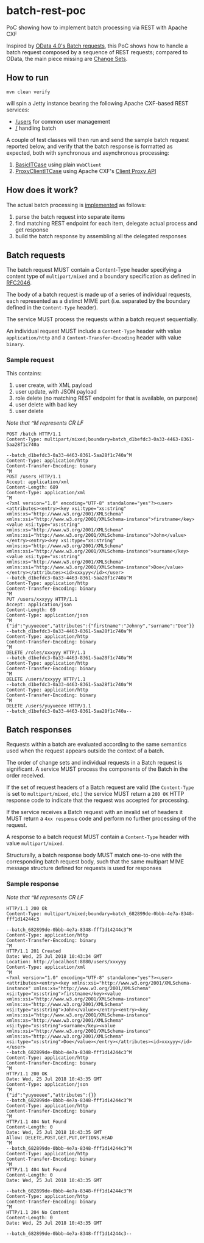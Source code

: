 # batch-rest-poc
PoC showing how to implement batch processing via REST with Apache CXF

Inspired by [OData 4.0's Batch requests](http://docs.oasis-open.org/odata/odata/v4.0/os/part1-protocol/odata-v4.0-os-part1-protocol.html#_Toc372793748), this PoC shows how to handle a batch request composed by a sequence of REST requests; compared to OData, the main piece missing are [Change Sets](http://docs.oasis-open.org/odata/odata/v4.0/os/part1-protocol/odata-v4.0-os-part1-protocol.html#_Change_Sets).

## How to run

```
mvn clean verify
```

will spin a Jetty instance bearing the following Apache CXF-based REST services:
* [/users](https://github.com/ilgrosso/batch-rest-poc/blob/master/src/main/java/net/tirasa/batch/rest/poc/api/UserService.java) for common user management
* [/](https://github.com/ilgrosso/batch-rest-poc/blob/master/src/main/java/net/tirasa/batch/rest/poc/api/RootService.java) handling batch

A couple of test classes will then run and send the sample batch request reported below, and verify that the batch response is formatted as expected, both with synchronous and asynchronous processing:
1. [BasicITCase](https://github.com/ilgrosso/batch-rest-poc/blob/master/src/test/java/net/tirasa/batch/rest/poc/BasicITCase.java) using plain `WebClient`
1. [ProxyClientITCase](https://github.com/ilgrosso/batch-rest-poc/blob/master/src/test/java/net/tirasa/batch/rest/poc/ProxyClientITCase.java) using Apache CXF's [Client Proxy API](https://cxf.apache.org/docs/jax-rs-client-api.html#JAX-RSClientAPI-Proxy-basedAPI)

## How does it work?

The actual batch processing is [implemented](https://github.com/ilgrosso/batch-rest-poc/blob/master/src/main/java/net/tirasa/batch/rest/poc/impl/RootServiceImpl.java#L94) as follows:

1. parse the batch request into separate items
1. find matching REST endpoint for each item, delegate actual process and get response
1. build the batch response by assembling all the delegated responses

## Batch requests

The batch request MUST contain a Content-Type header specifying a content type of `multipart/mixed` and a boundary specification as defined in [RFC2046](https://tools.ietf.org/html/rfc2046).

The body of a batch request is made up of a series of individual requests, each represented as a distinct MIME part (i.e. separated by the boundary defined in the `Content-Type` header).

The service MUST process the requests within a batch request sequentially. 

An individual request MUST include a `Content-Type` header with value `application/http` and a `Content-Transfer-Encoding` header with value `binary`.

### Sample request
This contains:
1. user create, with XML payload
1. user update, with JSON payload
1. role delete (no matching REST endpoint for that is available, on purpose)
1. user delete with bad key
1. user delete

_Note that ^M represents CR LF_

```
POST /batch HTTP/1.1
Content-Type: multipart/mixed;boundary=batch_d1befdc3-0a33-4463-8361-5aa28f1c740a

--batch_d1befdc3-0a33-4463-8361-5aa28f1c740a^M
Content-Type: application/http
Content-Transfer-Encoding: binary
^M
POST /users HTTP/1.1
Accept: application/xml
Content-Length: 689
Content-Type: application/xml
^M
<?xml version="1.0" encoding="UTF-8" standalone="yes"?><user><attributes><entry><key xsi:type="xs:string" xmlns:xs="http://www.w3.org/2001/XMLSchema" xmlns:xsi="http://www.w3.org/2001/XMLSchema-instance">firstname</key><value xsi:type="xs:string" xmlns:xs="http://www.w3.org/2001/XMLSchema" xmlns:xsi="http://www.w3.org/2001/XMLSchema-instance">John</value></entry><entry><key xsi:type="xs:string" xmlns:xs="http://www.w3.org/2001/XMLSchema" xmlns:xsi="http://www.w3.org/2001/XMLSchema-instance">surname</key><value xsi:type="xs:string" xmlns:xs="http://www.w3.org/2001/XMLSchema" xmlns:xsi="http://www.w3.org/2001/XMLSchema-instance">Doe</value></entry></attributes><id>xxxyyy</id></user>
--batch_d1befdc3-0a33-4463-8361-5aa28f1c740a^M
Content-Type: application/http
Content-Transfer-Encoding: binary
^M
PUT /users/xxxyyy HTTP/1.1
Accept: application/json
Content-Length: 69
Content-Type: application/json
^M
{"id":"yuyueeee","attributes":{"firstname":"Johnny","surname":"Doe"}}
--batch_d1befdc3-0a33-4463-8361-5aa28f1c740a^M
Content-Type: application/http
Content-Transfer-Encoding: binary
^M
DELETE /roles/xxxyyy HTTP/1.1
--batch_d1befdc3-0a33-4463-8361-5aa28f1c740a^M
Content-Type: application/http
Content-Transfer-Encoding: binary
^M
DELETE /users/xxxyyy HTTP/1.1
--batch_d1befdc3-0a33-4463-8361-5aa28f1c740a^M
Content-Type: application/http
Content-Transfer-Encoding: binary
^M
DELETE /users/yuyueeee HTTP/1.1
--batch_d1befdc3-0a33-4463-8361-5aa28f1c740a--
```

## Batch responses

Requests within a batch are evaluated according to the same semantics used when the request appears outside the context of a batch.

The order of change sets and individual requests in a Batch request is significant. A service MUST process the components of the Batch in the order received.

If the set of request headers of a Batch request are valid (the `Content-Type` is set to `multipart/mixed`, etc.) the service MUST return a `200 OK` HTTP response code to indicate that the request was accepted for processing.

If the service receives a Batch request with an invalid set of headers it MUST return a `4xx response` code and perform no further processing of the request.

A response to a batch request MUST contain a `Content-Type` header with value `multipart/mixed`.

Structurally, a batch response body MUST match one-to-one with the corresponding batch request body, such that the same multipart MIME message structure defined for requests is used for responses

### Sample response
_Note that ^M represents CR LF_

```
HTTP/1.1 200 Ok
Content-Type: multipart/mixed;boundary=batch_682899de-0bbb-4e7a-8348-fff1d14244c3

--batch_682899de-0bbb-4e7a-8348-fff1d14244c3^M
Content-Type: application/http
Content-Transfer-Encoding: binary
^M
HTTP/1.1 201 Created
Date: Wed, 25 Jul 2018 10:43:34 GMT
Location: http://localhost:8080/users/xxxyyy
Content-Type: application/xml
^M
<?xml version="1.0" encoding="UTF-8" standalone="yes"?><user><attributes><entry><key xmlns:xsi="http://www.w3.org/2001/XMLSchema-instance" xmlns:xs="http://www.w3.org/2001/XMLSchema" xsi:type="xs:string">firstname</key><value xmlns:xsi="http://www.w3.org/2001/XMLSchema-instance" xmlns:xs="http://www.w3.org/2001/XMLSchema" xsi:type="xs:string">John</value></entry><entry><key xmlns:xsi="http://www.w3.org/2001/XMLSchema-instance" xmlns:xs="http://www.w3.org/2001/XMLSchema" xsi:type="xs:string">surname</key><value xmlns:xsi="http://www.w3.org/2001/XMLSchema-instance" xmlns:xs="http://www.w3.org/2001/XMLSchema" xsi:type="xs:string">Doe</value></entry></attributes><id>xxxyyy</id></user>
--batch_682899de-0bbb-4e7a-8348-fff1d14244c3^M
Content-Type: application/http
Content-Transfer-Encoding: binary
^M
HTTP/1.1 200 OK
Date: Wed, 25 Jul 2018 10:43:35 GMT
Content-Type: application/json
^M
{"id":"yuyueeee","attributes":{}}
--batch_682899de-0bbb-4e7a-8348-fff1d14244c3^M
Content-Type: application/http
Content-Transfer-Encoding: binary
^M
HTTP/1.1 404 Not Found
Content-Length: 0
Date: Wed, 25 Jul 2018 10:43:35 GMT
Allow: DELETE,POST,GET,PUT,OPTIONS,HEAD
^M
--batch_682899de-0bbb-4e7a-8348-fff1d14244c3^M
Content-Type: application/http
Content-Transfer-Encoding: binary
^M
HTTP/1.1 404 Not Found
Content-Length: 0
Date: Wed, 25 Jul 2018 10:43:35 GMT

--batch_682899de-0bbb-4e7a-8348-fff1d14244c3^M
Content-Type: application/http
Content-Transfer-Encoding: binary
^M
HTTP/1.1 204 No Content
Content-Length: 0
Date: Wed, 25 Jul 2018 10:43:35 GMT

--batch_682899de-0bbb-4e7a-8348-fff1d14244c3--
```
